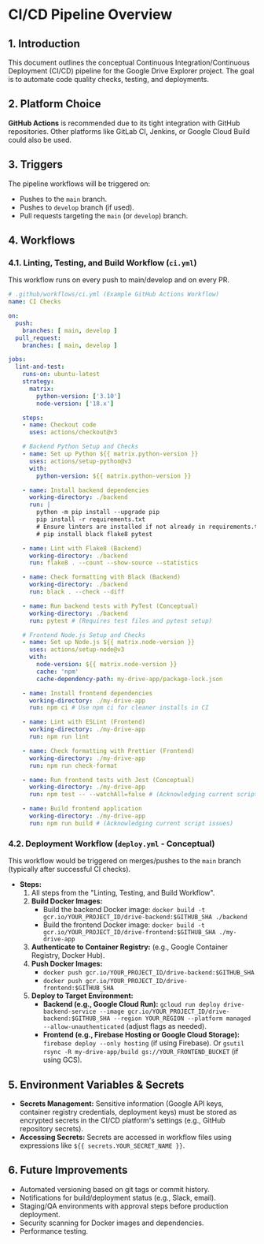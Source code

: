 # CI/CD Pipeline Overview

## 1. Introduction

This document outlines the conceptual Continuous Integration/Continuous Deployment (CI/CD) pipeline for the Google Drive Explorer project. The goal is to automate code quality checks, testing, and deployments.

## 2. Platform Choice

**GitHub Actions** is recommended due to its tight integration with GitHub repositories. Other platforms like GitLab CI, Jenkins, or Google Cloud Build could also be used.

## 3. Triggers

The pipeline workflows will be triggered on:
*   Pushes to the `main` branch.
*   Pushes to `develop` branch (if used).
*   Pull requests targeting the `main` (or `develop`) branch.

## 4. Workflows

### 4.1. Linting, Testing, and Build Workflow (`ci.yml`)

This workflow runs on every push to main/develop and on every PR.

```yaml
# .github/workflows/ci.yml (Example GitHub Actions Workflow)
name: CI Checks

on:
  push:
    branches: [ main, develop ]
  pull_request:
    branches: [ main, develop ]

jobs:
  lint-and-test:
    runs-on: ubuntu-latest
    strategy:
      matrix:
        python-version: ['3.10']
        node-version: ['18.x']

    steps:
    - name: Checkout code
      uses: actions/checkout@v3

    # Backend Python Setup and Checks
    - name: Set up Python ${{ matrix.python-version }}
      uses: actions/setup-python@v3
      with:
        python-version: ${{ matrix.python-version }}

    - name: Install backend dependencies
      working-directory: ./backend
      run: |
        python -m pip install --upgrade pip
        pip install -r requirements.txt
        # Ensure linters are installed if not already in requirements.txt for CI
        # pip install black flake8 pytest

    - name: Lint with Flake8 (Backend)
      working-directory: ./backend
      run: flake8 . --count --show-source --statistics

    - name: Check formatting with Black (Backend)
      working-directory: ./backend
      run: black . --check --diff

    - name: Run backend tests with PyTest (Conceptual)
      working-directory: ./backend
      run: pytest # (Requires test files and pytest setup)

    # Frontend Node.js Setup and Checks
    - name: Set up Node.js ${{ matrix.node-version }}
      uses: actions/setup-node@v3
      with:
        node-version: ${{ matrix.node-version }}
        cache: 'npm'
        cache-dependency-path: my-drive-app/package-lock.json

    - name: Install frontend dependencies
      working-directory: ./my-drive-app
      run: npm ci # Use npm ci for cleaner installs in CI

    - name: Lint with ESLint (Frontend)
      working-directory: ./my-drive-app
      run: npm run lint

    - name: Check formatting with Prettier (Frontend)
      working-directory: ./my-drive-app
      run: npm run check-format

    - name: Run frontend tests with Jest (Conceptual)
      working-directory: ./my-drive-app
      run: npm test -- --watchAll=false # (Acknowledging current script issues)

    - name: Build frontend application
      working-directory: ./my-drive-app
      run: npm run build # (Acknowledging current script issues)
```

### 4.2. Deployment Workflow (`deploy.yml` - Conceptual)

This workflow would be triggered on merges/pushes to the `main` branch (typically after successful CI checks).

*   **Steps:**
    1.  All steps from the "Linting, Testing, and Build Workflow".
    2.  **Build Docker Images:**
        *   Build the backend Docker image: `docker build -t gcr.io/YOUR_PROJECT_ID/drive-backend:$GITHUB_SHA ./backend`
        *   Build the frontend Docker image: `docker build -t gcr.io/YOUR_PROJECT_ID/drive-frontend:$GITHUB_SHA ./my-drive-app`
    3.  **Authenticate to Container Registry:** (e.g., Google Container Registry, Docker Hub).
    4.  **Push Docker Images:**
        *   `docker push gcr.io/YOUR_PROJECT_ID/drive-backend:$GITHUB_SHA`
        *   `docker push gcr.io/YOUR_PROJECT_ID/drive-frontend:$GITHUB_SHA`
    5.  **Deploy to Target Environment:**
        *   **Backend (e.g., Google Cloud Run):**
            `gcloud run deploy drive-backend-service --image gcr.io/YOUR_PROJECT_ID/drive-backend:$GITHUB_SHA --region YOUR_REGION --platform managed --allow-unauthenticated` (adjust flags as needed).
        *   **Frontend (e.g., Firebase Hosting or Google Cloud Storage):**
            `firebase deploy --only hosting` (if using Firebase).
            Or `gsutil rsync -R my-drive-app/build gs://YOUR_FRONTEND_BUCKET` (if using GCS).

## 5. Environment Variables & Secrets

*   **Secrets Management:** Sensitive information (Google API keys, container registry credentials, deployment keys) must be stored as encrypted secrets in the CI/CD platform's settings (e.g., GitHub repository secrets).
*   **Accessing Secrets:** Secrets are accessed in workflow files using expressions like `${{ secrets.YOUR_SECRET_NAME }}`.

## 6. Future Improvements

*   Automated versioning based on git tags or commit history.
*   Notifications for build/deployment status (e.g., Slack, email).
*   Staging/QA environments with approval steps before production deployment.
*   Security scanning for Docker images and dependencies.
*   Performance testing.
